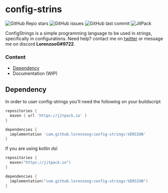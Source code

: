 # config-strins

![GitHub Repo stars](https://img.shields.io/github/stars/LorenzooG/config-strings?color=orange&style=for-the-badge)
![GitHub issues](https://img.shields.io/github/issues/LorenzooG/config-strings?color=orange&style=for-the-badge)
![GitHub last commit](https://img.shields.io/github/last-commit/LorenzooG/config-strings?color=orange&style=for-the-badge)
![JitPack](https://img.shields.io/jitpack/v/github/LorenzooG/config-strings?color=orange&style=for-the-badge)

ConfigStrings is a simple programming language to be used in strings, specifically in configurations.
Need help? contact me on [twitter](https://twitter.com/Lorenzoo_G) or message me on discord **LorenzooG#9722**.

### Content

* [Dependency](#dependency)
* Documentation (WIP)

## Dependency

In order to user config-strings you'll need the following on your buildscript

```gradle
repositories {
  maven { url 'https://jitpack.io' }
}

dependencies {
  implementation 'com.github.lorenzoog:config-strings:VERSION'
}
```

If you are using kotlin dsl

```kotlin
repositories {
  maven("https://jitpack.io")
}

dependencies {
  implementation("com.github.lorenzoog:config-strings:VERSION")
}
```
